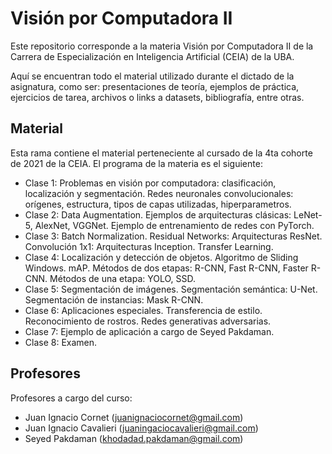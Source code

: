# Visión por Computadora II

Este repositorio corresponde a la materia Visión por Computadora II de la Carrera de Especialización en Inteligencia Artificial (CEIA) de la UBA. 

Aquí se encuentran todo el material utilizado durante el dictado de la asignatura, como ser: presentaciones de teoría, ejemplos de práctica, ejercicios de tarea, archivos o links a datasets, bibliografía, entre otras.

## Material

Esta rama contiene el material perteneciente al cursado de la 4ta cohorte de 2021 de la CEIA. El programa de la materia es el siguiente:

- Clase 1: Problemas en visión por computadora: clasificación, localización y segmentación. Redes neuronales convolucionales: orígenes, estructura, tipos de capas utilizadas, hiperparametros.
- Clase 2: Data Augmentation. Ejemplos de arquitecturas clásicas: LeNet-5, AlexNet, VGGNet. Ejemplo de entrenamiento de redes con PyTorch.
- Clase 3: Batch Normalization. Residual Networks: Arquitecturas ResNet. Convolución 1x1: Arquitecturas Inception. Transfer Learning.
- Clase 4: Localización y detección de objetos. Algoritmo de Sliding Windows. mAP. Métodos de dos etapas: R-CNN, Fast R-CNN, Faster R-CNN. Métodos de una etapa: YOLO, SSD.
- Clase 5: Segmentación de imágenes. Segmentación semántica: U-Net. Segmentación de instancias: Mask R-CNN.
- Clase 6: Aplicaciones especiales. Transferencia de estilo. Reconocimiento de rostros. Redes generativas adversarias.
- Clase 7: Ejemplo de aplicación a cargo de Seyed Pakdaman.
- Clase 8: Examen. 

## Profesores

Profesores a cargo del curso:

- Juan Ignacio Cornet (juanignaciocornet@gmail.com)
- Juan Ignacio Cavalieri (juaningaciocavalieri@gmail.com)
- Seyed Pakdaman (khodadad.pakdaman@gmail.com)
